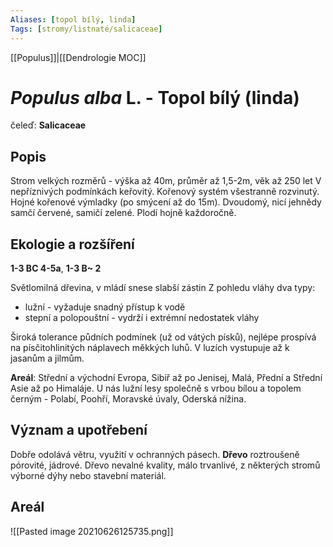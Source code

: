 ```yaml
---
Aliases: [topol bílý, linda]
Tags: [stromy/listnaté/salicaceae]
---
```

[[Populus]]|[[Dendrologie MOC]]


# *Populus alba* L. - Topol bílý (linda)

čeleď: **Salicaceae**

## Popis
Strom velkých rozměrů - výška až 40m, průměr až 1,5-2m, věk až 250 let
V nepříznivých podmínkách keřovitý.
Kořenový systém všestranně rozvinutý.
Hojné kořenové výmladky (po smýcení až do 15m).
Dvoudomý, nicí jehnědy samčí červené, samičí zelené. Plodí hojně každoročně.

## Ekologie a rozšíření
**1-3 BC 4-5a**, **1-3 B~ 2**

Světlomilná dřevina, v mládí snese slabší zástin
Z pohledu vláhy dva typy:
- lužní - vyžaduje snadný přístup k vodě
- stepní a polopouštní - vydrží i extrémní nedostatek vláhy

Široká tolerance půdních podmínek (už od vátých písků), nejlépe prospívá na písčitohlinitých náplavech měkkých luhů. V luzích vystupuje až k jasanům a jilmům.


**Areál**: Střední a východní Evropa, Sibiř až po Jenisej, Malá, Přední a Střední Asie až po Himaláje.
U nás lužní lesy společně s vrbou bílou a topolem černým - Polabí, Poohří, Moravské úvaly, Oderská nížina.

## Význam a upotřebení
Dobře odolává větru, využití v ochranných pásech.
**Dřevo** roztroušeně pórovité, jádrové.
Dřevo nevalné kvality, málo trvanlivé, z některých stromů výborné dýhy nebo stavební materiál.

## Areál

![[Pasted image 20210626125735.png]]


